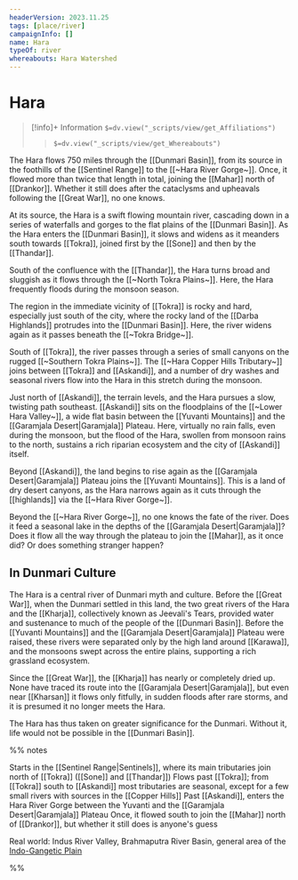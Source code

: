 ```yaml
---
headerVersion: 2023.11.25
tags: [place/river]
campaignInfo: []
name: Hara
typeOf: river
whereabouts: Hara Watershed
---
```

# Hara
>[!info]+ Information
> `$=dv.view("_scripts/view/get_Affiliations")`
>> `$=dv.view("_scripts/view/get_Whereabouts")`

The Hara flows 750 miles through the [[Dunmari Basin]], from its source in the foothills of the [[Sentinel Range]] to the [[~Hara River Gorge~]]. Once, it flowed more than twice that length in total, joining the [[Mahar]] north of [[Drankor]]. Whether it still does after the cataclysms and upheavals following the [[Great War]], no one knows.

At its source, the Hara is a swift flowing mountain river, cascading down in a series of waterfalls and gorges to the flat plains of the [[Dunmari Basin]]. As the Hara enters the [[Dunmari Basin]], it slows and widens as it meanders south towards [[Tokra]], joined first by the [[Sone]] and then by the [[Thandar]]. 

South of the confluence with the [[Thandar]], the Hara turns broad and sluggish as it flows through the [[~North Tokra Plains~]]. Here, the Hara frequently floods during the monsoon season. 

The region in the immediate vicinity of [[Tokra]] is rocky and hard, especially just south of the city, where the rocky land of the [[Darba Highlands]] protrudes into the [[Dunmari Basin]]. Here, the river widens again as it passes beneath the [[~Tokra Bridge~]]. 

South of [[Tokra]], the river passes through a series of small canyons on the rugged [[~Southern Tokra Plains~]]. The [[~Hara Copper Hills Tributary~]] joins between [[Tokra]] and [[Askandi]], and a number of dry washes and seasonal rivers flow into the Hara in this stretch during the monsoon. 

Just north of [[Askandi]], the terrain levels, and the Hara pursues a slow, twisting path southeast. [[Askandi]] sits on the floodplains of the [[~Lower Hara Valley~]], a wide flat basin between the [[Yuvanti Mountains]] and the [[Garamjala Desert|Garamjala]] Plateau. Here, virtually no rain falls, even during the monsoon, but the flood of the Hara, swollen from monsoon rains to the north, sustains a rich riparian ecosystem and the city of [[Askandi]] itself. 

Beyond [[Askandi]], the land begins to rise again as the [[Garamjala Desert|Garamjala]] Plateau joins the [[Yuvanti Mountains]]. This is a land of dry desert canyons, as the Hara narrows again as it cuts through the [[highlands]] via the [[~Hara River Gorge~]]. 

Beyond the [[~Hara River Gorge~]], no one knows the fate of the river. Does it feed a seasonal lake in the depths of the [[Garamjala Desert|Garamjala]]? Does it flow all the way through the plateau to join the [[Mahar]], as it once did? Or does something stranger happen?
## In Dunmari Culture

The Hara is a central river of Dunmari myth and culture. Before the [[Great War]], when the Dunmari settled in this land, the two great rivers of the Hara and the [[Kharja]], collectively known as Jeevali's Tears, provided water and sustenance to much of the people of the [[Dunmari Basin]]. Before the [[Yuvanti Mountains]] and the [[Garamjala Desert|Garamjala]] Plateau were raised, these rivers were separated only by the high land around [[Karawa]], and the monsoons swept across the entire plains, supporting a rich grassland ecosystem.

Since the [[Great War]], the [[Kharja]] has nearly or completely dried up. None have traced its route into the [[Garamjala Desert|Garamjala]], but even near [[Kharsan]] it flows only fitfully, in sudden floods after rare storms, and it is presumed it no longer meets the Hara. 

The Hara has thus taken on greater significance for the Dunmari. Without it, life would not be possible in the [[Dunmari Basin]]. 

%% notes

Starts in the [[Sentinel Range|Sentinels]], where its main tributaries join north of [[Tokra]] ([[Sone]] and [[Thandar]])
Flows past [[Tokra]]; from [[Tokra]] south to [[Askandi]] most tributaries are seasonal, except for a few small rivers with sources in the [[Copper Hills]]
Past [[Askandi]], enters the Hara River Gorge between the Yuvanti and the [[Garamjala Desert|Garamjala]] Plateau
Once, it flowed south to join the [[Mahar]] north of [[Drankor]], but whether it still does is anyone's guess

Real world: Indus River Valley, Brahmaputra River Basin, general area of the [Indo-Gangetic Plain](https://en.wikipedia.org/wiki/Indo-Gangetic_Plain)

%%